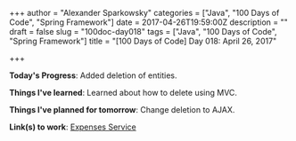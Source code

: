 +++
author = "Alexander Sparkowsky"
categories = ["Java", "100 Days of Code", "Spring Framework"]
date = 2017-04-26T19:59:00Z
description = ""
draft = false
slug = "100doc-day018"
tags = ["Java", "100 Days of Code", "Spring Framework"]
title = "[100 Days of Code] Day 018: April 26, 2017"

+++

**Today's Progress**: Added deletion of entities.

**Things I've learned**: Learned about how to delete using MVC.

**Things I've planned for tomorrow**: Change deletion to AJAX.

**Link(s) to work**: [Expenses Service](https://github.com/roamingthings/expenses-service/commit/384c22e4e9227bad8ed540c54a3393bfc7b4e287)

